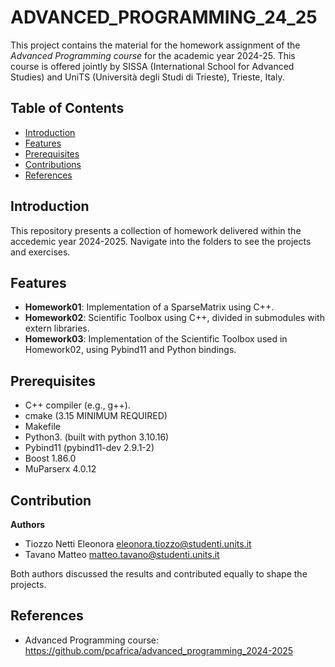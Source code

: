 # ADVANCED_PROGRAMMING_24_25

This project contains the material for the homework assignment of the *Advanced Programming course* for the academic year 2024-25. This course is offered jointly by SISSA (International School for Advanced Studies) and UniTS (Università degli Studi di Trieste), Trieste, Italy.

## Table of Contents
- [Introduction](#introduction)
- [Features](#features)
- [Prerequisites](#prerequisites)
- [Contributions](#contributions)
- [References](#references)

## Introduction

This repository presents a collection of homework delivered within the accedemic year 2024-2025. Navigate into the folders to see the projects and exercises.

## Features 

- **Homework01**: Implementation of a SparseMatrix using C++.
- **Homework02**: Scientific Toolbox using C++, divided in submodules with extern libraries.
- **Homework03**: Implementation of the Scientific Toolbox used in Homework02, using Pybind11 and Python bindings.

## Prerequisites

- C++ compiler (e.g., g++).
- cmake (3.15 MINIMUM REQUIRED)
- Makefile
- Python3. (built with python 3.10.16)
- Pybind11 (pybind11-dev 2.9.1-2)
- Boost 1.86.0
- MuParserx 4.0.12

## Contribution

**Authors**

* Tiozzo Netti Eleonora <eleonora.tiozzo@studenti.units.it>
* Tavano Matteo <matteo.tavano@studenti.units.it>

Both authors discussed the results and contributed equally to shape the projects.

## References

* Advanced Programming course: https://github.com/pcafrica/advanced_programming_2024-2025
